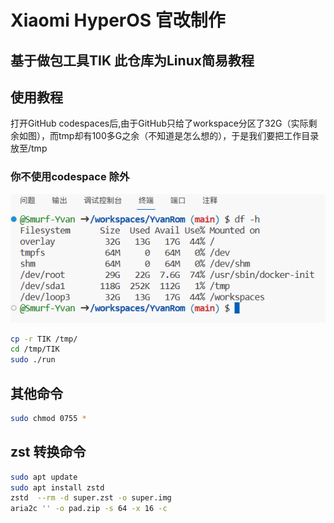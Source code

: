 # Xiaomi HyperOS 官改制作
## 基于做包工具TIK 此仓库为Linux简易教程
## 使用教程
打开GitHub codespaces后,由于GitHub只给了workspace分区了32G（实际剩余如图），而tmp却有100多G之余（不知道是怎么想的），于是我们要把工作目录放至/tmp
### 你不使用codespace 除外
![Alt text](Doc/image.png)
   ```bash
   cp -r TIK /tmp/
   cd /tmp/TIK
   sudo ./run
   ```

## 其他命令
   ```bash
   sudo chmod 0755 *
   ```
## zst 转换命令
   ```bash
   sudo apt update
   sudo apt install zstd
   zstd  --rm -d super.zst -o super.img
   aria2c '' -o pad.zip -s 64 -x 16 -c
   ```